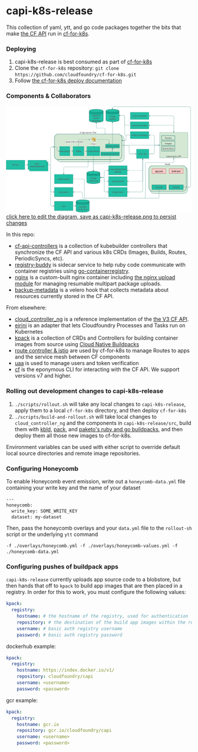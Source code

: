 # capi-k8s-release

This collection of yaml, ytt, and go code packages together the bits that make [the CF API](http://v3-apidocs.cloudfoundry.org/) run in [cf-for-k8s](https://github.com/cloudfoundry/cf-for-k8s/). 

### Deploying

1. capi-k8s-release is best consumed as part of [cf-for-k8s](https://github.com/cloudfoundry/cf-for-k8s/)
1. Clone the `cf-for-k8s` repository: `git clone https://github.com/cloudfoundry/cf-for-k8s.git`
1. Follow [the cf-for-k8s deploy documentation](https://github.com/cloudfoundry/cf-for-k8s/blob/develop/docs/deploy.md)
  
### Components & Collaborators

![A Diagram of cf-for-k8s focused on the CF API](capi-k8s-release.png)
[click here to edit the diagram, save as capi-k8s-release.png to persist changes](https://app.diagrams.net/?src=about#Hcloudfoundry%2Fcapi-k8s-release%2Fmaster%2Fcapi-k8s-release.png)

In this repo:
- [cf-api-controllers](https://github.com/cloudfoundry/capi-k8s-release/tree/master/src/cf-api-controllers) is a collection of kubebuilder controllers that synchronize the CF API and various k8s CRDs (Images, Builds, Routes, PeriodicSyncs, etc).
- [registry-buddy](https://github.com/cloudfoundry/capi-k8s-release/tree/master/src/registry-buddy) is sidecar service to help ruby code communicate with container registries using [go-containerregistry](https://github.com/google/go-containerregistry).
- [nginx](https://github.com/cloudfoundry/capi-k8s-release/tree/master/dockerfiles/nginx) is a custom-built nginx container including [the nginx upload module](https://github.com/vkholodkov/nginx-upload-module) for managing resumable multipart package uploads.
- [backup-metadata](https://github.com/cloudfoundry/capi-k8s-release/tree/master/src/backup-metadata) is a velero hook that collects metadata about resources currently stored in the CF API. 

From elsewhere:
- [cloud_controller_ng](https://github.com/cloudfoundry/cloud_controller_ng) is a reference implementation of the [the V3 CF API](http://v3-apidocs.cloudfoundry.org/).
- [eirini](https://github.com/cloudfoundry-incubator/eirini) is an adapter that lets Cloudfoundry Processes and Tasks run on Kubernetes
- [kpack](https://github.com/pivotal/kpack) is a collection of CRDs and Controllers for building container images from source using [Cloud Native Buildpacks](https://buildpacks.io/features/)
- [route controller & istio](https://github.com/cloudfoundry/cf-k8s-networking) are used by cf-for-k8s to manage Routes to apps and the service mesh between CF components
- [uaa](https://github.com/cloudfoundry/uaa) is used to manage users and token verification
- [cf](https://github.com/cloudfoundry/cli) is the eponymous CLI for interacting with the CF API. We support versions v7 and higher.

### Rolling out development changes to capi-k8s-release

1. `./scripts/rollout.sh` will take any local changes to `capi-k8s-release`, apply them to a local `cf-for-k8s` directory, and then deploy `cf-for-k8s`
1. `./scripts/build-and-rollout.sh` will take local changes to `cloud_controller_ng` and the components in `capi-k8s-release/src`, build them with [kbld](https://get-kbld.io/), [pack](https://github.com/buildpacks/pack), and [paketo's ruby and go buildpacks](https://github.com/paketo-buildpacks), and then deploy them all those new images to cf-for-k8s. 

Environment variables can be used with either script to override default local source directories and remote image repositories.

### Configuring Honeycomb
To enable Honeycomb event emission, write out a `honeycomb-data.yml` file containing your
write key and the name of your dataset
```
---
honeycomb:
  write_key: SOME_WRITE_KEY
  dataset: my-dataset
```

Then, pass the honeycomb overlays and your `data.yml` file to the `rollout-sh`
script or the underlying `ytt` command
```
-f ./overlays/honeycomb.yml -f ./overlays/honeycomb-values.yml -f ./honeycomb-data.yml
```

### Configuring pushes of buildpack apps

`capi-k8s-release` currently uploads app source code to a blobstore, but then hands that off to `kpack` to build app images that are then placed in a registry.  In order for this to work, you must configure the following values:

```yaml
kpack:
  registry:
    hostname: # the hostname of the registry, used for authentication
    repository: # the destination of the build app images within the registry
    username: # basic auth registry username
    password: # basic auth registry password
```

dockerhub example:
```yaml
kpack:
  registry:
    hostname: https://index.docker.io/v1/
    repository: cloudfoundry/capi
    username: <username>
    password: <password>
```

gcr example:
```yaml
kpack:
  registry:
    hostname: gcr.io
    repository: gcr.io/cloudfoundry/capi
    username: <username>
    password: <password>
```
